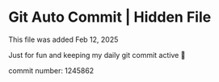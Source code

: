 # Git Auto Commit | Hidden File

This file was added Feb 12, 2025

Just for fun and keeping my daily git commit active 🤪

commit number: 1245862
